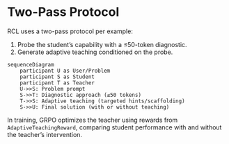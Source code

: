 
# Two-Pass Protocol

RCL uses a two-pass protocol per example:

1) Probe the student’s capability with a ≤50-token diagnostic.
2) Generate adaptive teaching conditioned on the probe.

```mermaid
sequenceDiagram
    participant U as User/Problem
    participant S as Student
    participant T as Teacher
    U->>S: Problem prompt
    S->>T: Diagnostic approach (≤50 tokens)
    T->>S: Adaptive teaching (targeted hints/scaffolding)
    S->>U: Final solution (with or without teaching)
```

In training, GRPO optimizes the teacher using rewards from `AdaptiveTeachingReward`, comparing student performance with and without the teacher’s intervention.

